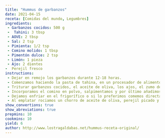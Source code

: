 ```yaml
---
title: "Hummus de garbanzos"
date: 2021-04-15
receta: [Comidas del mundo, Legumbres]
ingredients:
 - Garbanzos cocidos: 500 g
 -  Tahini: 3 tbsp
 - AOVE: 2 tbsp   
 - Sal: 2 tsp   
 - Pimienta: 1/2 tsp    
 - Comino molido: 1 tbsp    
 - Pimentón dulce: 2 tsp    
 - Limón: 1 pieza    
 - Ajo: 2 dientes    
-  Perejil fresco
instructions:
 - Dejar en remojo los garbanzos durante 12-18 horas.
 - Comenzamos haciendo la pasta de tahina, en un procesador de alimentos el sésamo tostado, añadimos un poco de agua y la pizca de sal. Trituramos hasta conseguir una pasta, si la textura es demasiado espesa incorporamos más de agua, pero cuidado no queremos que sea demasiado líquida. Reservamos.
 - Triturar garbanzos cocidos, el aceite de oliva, los ajos, el zumo del limón durante unos minutos hasta obtener una masa espesa y sin grumos.
 - Incorporamos el comino en polvo, salpimentamos y por último añadimos la tahina. Volvemos a triturar todo hasta que quede perfectamente integrados todos los ingredientes.
 - Dejamos enfriar en el frigorífico o si lo preferimos comemos directamente.
 - Al emplatar rociamos un chorro de aceite de oliva, perejil picado y pimentón.
show_convertions: true
show_abreviations: true
prepmins: 10
cookmins: 10
yield: 6
author: http://www.lostragaldabas.net/hummus-receta-original/
---
```

<!--stackedit_data:
eyJoaXN0b3J5IjpbMTcyOTUzMzI0OF19
-->
